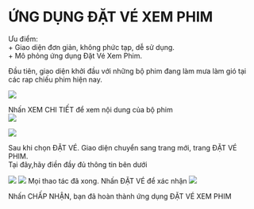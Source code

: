 
<h1><strong>ỨNG DỤNG ĐẶT VÉ XEM PHIM</strong></h1>
<a>Ưu điểm:<br/>
    + Giao diện đơn giản, không phức tạp, dễ sử dụng.<br/>
    + Mô phỏng ứng dụng Đặt Vé Xem Phim.<br/>
<a/>
<p>
    Đầu tiên, giao diện khởi đầu với những bộ phim đang làm mưa làm gió tại các rap chiếu phim hiện nay.<br/>
    
   <img src="https://scontent.fdad1-1.fna.fbcdn.net/v/t1.15752-9/62342648_635311533611161_7152274051501654016_n.png?_nc_cat=104&_nc_oc=AQnQi4LuU_1r4vhWQ0qQq5gW_q73za200o3VlkF_8V7v67kTdtt1ZJLdKlez9dbrMZI&_nc_ht=scontent.fdad1-1.fna&oh=879dc3fb889841790680e9f7c154c95e&oe=5D9107BA"></img>
    
  <a> Nhấn XEM CHI TIẾT để xem nội dung của bộ phim</a><br/>
   <img src="https://scontent.fdad2-1.fna.fbcdn.net/v/t1.15752-9/62182990_441350039745286_850309082572128256_n.png?_nc_cat=101&_nc_oc=AQlvO7MeXzqgqQo3f-Q_f1tpTNUnKP2VKfOXQyRadbVMMujLuZVfbwsHua-yoJHTaq4&_nc_ht=scontent.fdad2-1.fna&oh=d8951a9bc12e5ed20ca03e48ef8cc9c2&oe=5D9289F7"/> <br/>


   <img src="https://scontent.fdad1-1.fna.fbcdn.net/v/t1.15752-9/62617530_403348913595514_1256807434828120064_n.png?_nc_cat=102&_nc_oc=AQl9nGn8qZeuhmc_Ohq1w1sxUQiMF1AlSDwQGTEa4QeW_vAWlH1TaYoqM9fyP71YYok&_nc_ht=scontent.fdad1-1.fna&oh=ddc21bf44997ff8daa59f1efe7ecd838&oe=5D8B7F4D"/>
   
   <a> Sau khi chọn ĐẶT VÉ. Giao diện chuyển sang trang mới, trang ĐẶT VÉ PHIM.<br/>
        Tại đây,hãy điền đầy đủ thông tin bên dưới
    
   </a>
    <img src="https://scontent.fdad2-1.fna.fbcdn.net/v/t1.15752-9/62259738_452844225543104_7993809014104260608_n.png?_nc_cat=107&_nc_oc=AQmEXAKnJbTKMC-jb8XwEVHkYlEluMOvIT2wEz5vFT0f_rE2lRqPKpL9fbvHzzgEVto&_nc_ht=scontent.fdad2-1.fna&oh=ee056ae3c185a7e042837fae8b93c80a&oe=5D98A3CF"/>  <img src="https://scontent.fdad2-1.fna.fbcdn.net/v/t1.15752-9/62234137_454865982007375_1844383231781109760_n.png?_nc_cat=108&_nc_oc=AQkyk8YvwgcxofEurI0LrpnXJiiCilteqGpIQoDfb9hYTAZWoj-LIWHQGsUNiRP0G1M&_nc_ht=scontent.fdad2-1.fna&oh=8804b6aedf9cc2297abe31643f2038b3&oe=5D8A2BD2"/>
   <a> Mọi thao tác đã xong. Nhấn ĐẶT VÉ để xác nhận</a>
   <img src="https://scontent.fdad1-1.fna.fbcdn.net/v/t1.15752-9/62400110_308746873398537_7715501532824731648_n.png?_nc_cat=106&_nc_oc=AQneS6nG05ajWH0_TRmBj9A-mRQNdBzJdiNYccYfnp1eldenusclUM5csuxus8Of7CY&_nc_ht=scontent.fdad1-1.fna&oh=aef855c1cea5da6dae9157d408986748&oe=5D84D4EF"/>
   
 <a>Nhấn CHẤP NHẬN, bạn đã hoàn thành ứng dụng ĐẶT VÉ XEM PHIM<a/>
     
